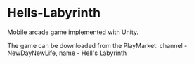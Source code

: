 # Hells-Labyrinth

Mobile arcade game implemented with Unity.

The game can be downloaded from the PlayMarket: channel - NewDayNewLife, name - Hell's Labyrinth
